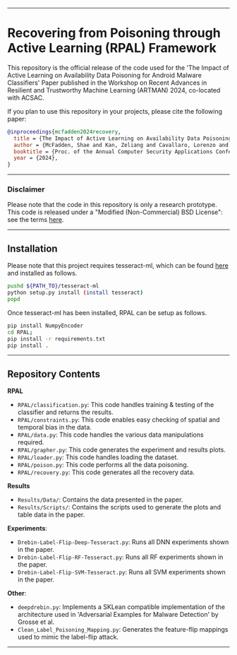 ***
# Recovering from Poisoning through Active Learning (RPAL) Framework

This repository is the official release of the code used for the 'The Impact of Active Learning on Availability Data Poisoning for Android Malware Classifiers' Paper published in the Workshop on Recent Advances in Resilient and Trustworthy Machine Learning (ARTMAN) 2024, co-located with ACSAC.

If you plan to use this repository in your projects, please cite the following paper:

```bibtex
@inproceedings{mcfadden2024recovery,
  title = {The Impact of Active Learning on Availability Data Poisoning for Android Malware Classifiers},
  author = {McFadden, Shae and Kan, Zeliang and Cavallaro, Lorenzo and Pierazzi, Fabio},
  booktitle = {Proc. of the Annual Computer Security Applications Conference Workshops (ACSAC Workshops)},
  year = {2024},
}
```
***

### Disclaimer 

Please note that the code in this repository is only a research prototype. This code is released under a "Modified (Non-Commercial) BSD License": see the terms [here](./LICENSE).

***

## Installation
Please note that this project requires tesseract-ml, which can be found [here](https://github.com/s2labres/tesseract-ml-release) and installed as follows.
```bash
pushd ${PATH_TO}/tesseract-ml
python setup.py install (install tesseract)
popd
```
Once tesseract-ml has been installed, RPAL can be setup as follows.
``` bash
pip install NumpyEncoder
cd RPAL;
pip install -r requirements.txt
pip install .
```

***

## Repository Contents

**RPAL**
- `RPAL/classification.py`: This code handles training & testing of the classifier and returns the results.
- `RPAL/constraints.py`: This code enables easy checking of spatial and temporal bias in the data.
- `RPAL/data.py`: This code handles the various data manipulations required.
- `RPAL/grapher.py`: This code generates the experiment and results plots.
- `RPAL/loader.py`: This code handles loading the dataset.
- `RPAL/poison.py`: This code performs all the data poisoning.
- `RPAL/recovery.py`: This code generates all the recovery data.

**Results**
- `Results/Data/`: Contains the data presented in the paper.
- `Results/Scripts/`: Contains the scripts used to generate the plots and table data in the paper.

**Experiments**:
- `Drebin-Label-Flip-Deep-Tesseract.py`: Runs all DNN experiments shown in the paper.
- `Drebin-Label-Flip-RF-Tesseract.py`: Runs all RF experiments shown in the paper.
- `Drebin-Label-Flip-SVM-Tesseract.py`: Runs all SVM experiments shown in the paper.

**Other**:
- `deepdrebin.py`: Implements a SKLean compatible implementation of the architecture used in 'Adversarial Examples for Malware Detection' by Grosse et al.
- `Clean_Label_Poisoning_Mapping.py`: Generates the feature-flip mappings used to mimic the label-flip attack.

***
